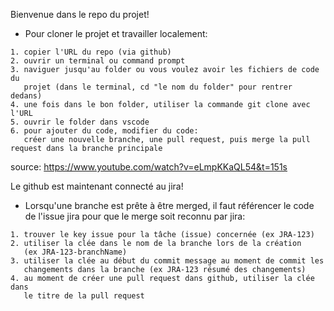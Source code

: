 Bienvenue dans le repo du projet! 
   - Pour cloner le projet et travailler localement:
   
    1. copier l'URL du repo (via github)
    2. ouvrir un terminal ou command prompt
    3. naviguer jusqu'au folder ou vous voulez avoir les fichiers de code du 
       projet (dans le terminal, cd "le nom du folder" pour rentrer dedans)
    4. une fois dans le bon folder, utiliser la commande git clone avec l'URL
    5. ouvrir le folder dans vscode
    6. pour ajouter du code, modifier du code: 
       créer une nouvelle branche, une pull request, puis merge la pull request dans la branche principale

source: https://www.youtube.com/watch?v=eLmpKKaQL54&t=151s

Le github est maintenant connecté au jira!

   - Lorsqu'une branche est prête à être merged, il faut référencer le code de 
     l'issue jira pour que le merge soit reconnu par jira:
   
    1. trouver le key issue pour la tâche (issue) concernée (ex JRA-123)
    2. utiliser la clée dans le nom de la branche lors de la création
       (ex JRA-123-branchName)
    3. utiliser la clée au début du commit message au moment de commit les 
       changements dans la branche (ex JRA-123 résumé des changements)
    4. au moment de créer une pull request dans github, utiliser la clée dans
       le titre de la pull request
